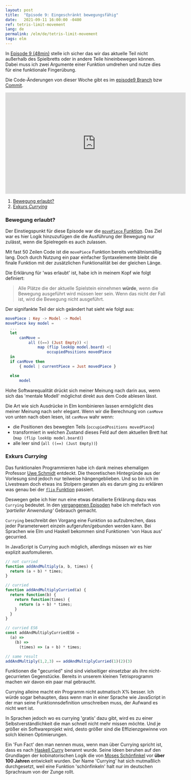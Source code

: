 ```yaml
---
layout: post
title:  "Episode 9: Eingeschränkt bewegungsfähig"
date:   2021-09-11 16:00:00 -0400
ref: tetris-limit-movement
lang: de
permalink: /elm/de/tetris-limit-movement
tags: elm
---
```


In [Episode 9 (48min)](https://www.youtube.com/watch?v=ZacgfAavKzQ) stelle ich sicher das wir das aktuelle Teil nicht außerhalb des Spielbretts oder in andere Teile hineinbewegen können. Dabei muss ich zwei Argumente einer Funktion umdrehen und nutze dies für eine funktionale Fingerübung.

Die Code-Änderungen von dieser Woche gibt es im [episode9 Branch](https://github.com/axelerator/elm-tetris/tree/episode9) bzw [Commit](https://github.com/axelerator/elm-tetris/commit/c9e1d2564626e3584e96500ee210ad14a7a9b1c4).


<iframe width="560" height="315" src="https://www.youtube.com/embed/ZacgfAavKzQ" title="YouTube video player" frameborder="0" allow="accelerometer; autoplay; clipboard-write; encrypted-media; gyroscope; picture-in-picture" allowfullscreen></iframe>

1. [Bewegung erlaubt?](#canmove)
2. [Exkurs *Currying*](#curry)

### <a name="canmove" /> Bewegung erlaubt?

Der Einstiegspunkt für diese Episode war die [`movePiece` Funktion](https://github.com/axelerator/elm-tetris/blob/episode8/src/Main.elm#L222). Das Ziel war es hier Logik hinzuzufügen die die Ausführung der Bewegung nur zulässt, wenn die Spielregeln es auch zulassen.

Mit fast 50 Zeilen Code ist die `movePiece` Funktion bereits verhältnismäßig lang. Doch durch Nutzung ein paar einfacher Syntaxelemente bleibt die finale Funktion mit der zusätzlichen Funktionalität bei der gleichen Länge.

Die Erklärung für 'was erlaubt' ist, habe ich in meinem Kopf wie folgt definiert: 

> Alle Plätze die der aktuelle Spielstein einnehmen **würde**, wenn die Bewegung ausgeführt wird müssen leer sein.
> Wenn das nicht der Fall ist, wird die Bewegung nicht ausgeführt.

Der signifankte Teil der sich geändert hat sieht wie folgt aus:

```Elm
movePiece : Key -> Model -> Model
movePiece key model =
  ...
  let
      canMove =
          all ((==) (Just Empty)) <|
              map (flip lookUp model.board) <|
                  occupiedPositions movedPiece
  in
  if canMove then
      { model | currentPiece = Just movedPiece }

  else
      model
```

Hohe Softwarequalität drückt sich meiner Meinung nach darin aus, wenn sich das 'mentale Modell' möglichst direkt aus dem Code ablesen lässt.

Die Art wie sich Ausdrücke in Elm kombinieren lassen ermöglicht dies meiner Meinung nach sehr elegant.
Wenn wir die Berechnung von `canMove` von unten nach oben lesen, ist `canMove` wahr wenn:

- die Positionen des bewegten Teils (`occupiedPositions movedPiece`)
- transformiert in welchen Zustand dieses Feld auf dem aktuellen Brett hat (`map (flip lookUp model.board)`)
- alle leer sind (`all ((==) (Just Empty))`)

### <a name="curry" /> Exkurs *Currying*

Das funktionalen Programmieren habe ich dank meines ehemaligen Professor [Uwe Schmidt](https://github.com/UweSchmidt) entdeckt. Die theoretischen Hintegründe aus der Vorlesung sind jedoch nur teilweise hängengeblieben. Und so bin ich im Livestream doch etwas ins Stolpern geraten als es darum ging zu erklären was genau bei der [`flip` Funktion](https://github.com/axelerator/elm-tetris/blob/episode9/src/Main.elm#L250) passiert.

Deswegen gebe ich hier nun eine etwas detailierte Erklärung dazu was `Currying` bedeutet.
In den [vergangenen Episoden](https://blog.axelerator.de/elm/de/board) habe ich mehrfach von *'partieller Anwendung'* Gebrauch gemacht. 

`Currying` beschreibt den Vorgang eine Funktion so aufzubrechen, dass jeder Parameterwert einzeln aufgerufen/gebunden werden kann. Bei Sprachen wie Elm und Haskell bekommen sind Funktionen 'von Haus aus' gecurried.

In JavaScript is Currying auch möglich, allerdings müssen wir es hier explizit ausfomulieren.

```Javascript
// not curried
function addAndMultiply(a, b, times) {
  return (a + b) * times;
}

// curried
function addAndMultiplyCurried(a) {
  return function(b) {
    return function(times) {
      return (a + b) * times;
    }
  }
}

// curried ES6
const addAndMultiplyCurriedES6 = 
  (a) => 
    (b) => 
      (times) => (a + b) * times;

// same result
addAndMultiply(1,2,3) == addAndMultiplyCurried(1)(2)(3)
```

Funktionen die "gecurried" sind sind vielseitiger einsetzbar als ihre nicht-gecurrieten Gegenstücke. Bereits in unserem kleinen Tetrisprogramm machen wir davon ein paar mal gebraucht.

Currying alleine macht ein Programm nicht autmatisch X% besser. Ich würde sogar behaupten, dass wenn man in einer Sprache wie JavaScript in der man seine Funktionnsdefinition umschreiben muss, der Aufwand es nicht wert ist.

In Sprachen jedoch wo es currying 'gratis' dazu gibt, wird es zu einer Selbstverständlichkeit die man schnell nicht mehr missen möchte. Und je größer ein Softwareprojekt wird, desto größer sind die Effizienzgewinne von solch kleinen Optimierungen.

Ein 'Fun Fact' den man nennen muss, wenn man über Currying spricht ist, dass es nach [Haskell Curry](https://de.wikipedia.org/wiki/Haskell_Brooks_Curry) benannt wurde. Seine Ideen beruhen auf den Grundlagen der kobinatorischen Logik die von [Moses Schönfinkel](https://de.wikipedia.org/wiki/Moses_Sch%C3%B6nfinkel) vor **über 100 Jahren** entwickelt wurden.
Der Name 'Currying' hat sich mutmaßlich durchgesetzt, weil eine Funktion 'schönfinkeln' halt nur im deutschen Sprachraum von der Zunge rollt.

